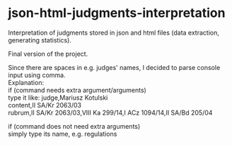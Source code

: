 # json-html-judgments-interpretation
Interpretation of judgments stored in json and html files (data extraction, generating statistics).  
  
Final version of the project.  
  
Since there are spaces in e.g. judges' names, I decided to parse console input using comma.  
Explanation:  
if (command needs extra argument/arguments)  
type it like: judge,Mariusz Kotulski  
              content,II SA/Kr 2063/03  
              rubrum,II SA/Kr 2063/03,VIII Ka 299/14,I ACz 1094/14,II SA/Bd 205/04  
  
if (command does not need extra arguments)  
    simply type its name, e.g. regulations  
